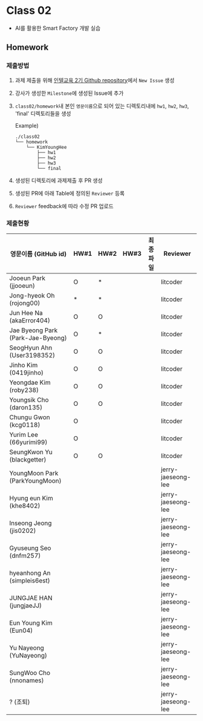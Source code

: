 # Class 02

* AI를 활용한 Smart Factory 개발 실습

## Homework

### 제출방법

1. 과제 제출을 위해 [인텔교육 2기 Github repository](https://github.com/kccistc/intel-02.git)에서 `New Issue` 생성

2. 강사가 생성한 `Milestone`에 생성된 Issue에 추가 

3. `class02/homework`내 본인 `영문이름`으로 되어 있는 디렉토리내에 `hw1`, `hw2`, `hw3`, 'final' 디렉토리들을 생성

    Example)
    ```
    ./class02
    └── homework
        └── KimYoungHee
            ├── hw1
            ├── hw2
            ├── hw3
            └── final
    ```

4. 생성된 디렉토리에 과제제출 후 PR 생성

5. 생성된 PR에 아래 Table에 정의된 `Reviewer` 등록

6. `Reviewer` feedback에 따라 수정 PR 업로드

### 제출현황

| 영문이름 (GitHub id)           | HW#1 | HW#2 | HW#3 | 최종 파일 | Reviewer |
|------------------------|------|------|------|----------|----------|
| Jooeun Park (jjooeun) | O | * |  |  | litcoder |
| Jong-hyeok Oh (rojong00) | * | * |  |  | litcoder |
| Jun Hee Na (akaError404) | O | O |  |  | litcoder |
| Jae Byeong Park (Park-Jae-Byeong) | O | * |  |  | litcoder |
| SeogHyun Ahn (User3198352) | O | O |  |  | litcoder |
| Jinho Kim (0419jinho) | O | O |  |  | litcoder |
| Yeongdae Kim (roby238) | O | O |  |  | litcoder |
| Youngsik Cho (daron135) | O | O |  |  | litcoder |
| Chungu Gwon (kcg0118) | O |  |  |  | litcoder |
| Yurim Lee (66yurimi99) | O |  |  |  | litcoder |
| SeungKwon Yu (blackgetter) | O | O |  |  | litcoder |
| YoungMoon Park (ParkYoungMoon) |  |  |  |  | jerry-jaeseong-lee |
| Hyung eun Kim (khe8402) |  |  |  |  | jerry-jaeseong-lee |
| Inseong Jeong (jis0202) |  |  |  |  | jerry-jaeseong-lee |
| Gyuseung Seo (dnfm257) |  |  |  |  | jerry-jaeseong-lee |
| hyeanhong An (simpleis6est) |  |  |  |  | jerry-jaeseong-lee |
| JUNGJAE HAN (jungjaeJJ) |  |  |  |  | jerry-jaeseong-lee |
| Eun Young Kim (Eun04) |  |  |  |  | jerry-jaeseong-lee |
| Yu Nayeong (YuNayeong) |  |  |  |  | jerry-jaeseong-lee |
| SungWoo Cho (nnonames) |  |  |  |  | jerry-jaeseong-lee |
| ? (조퇴)  |  |  |  |  | jerry-jaeseong-lee |
